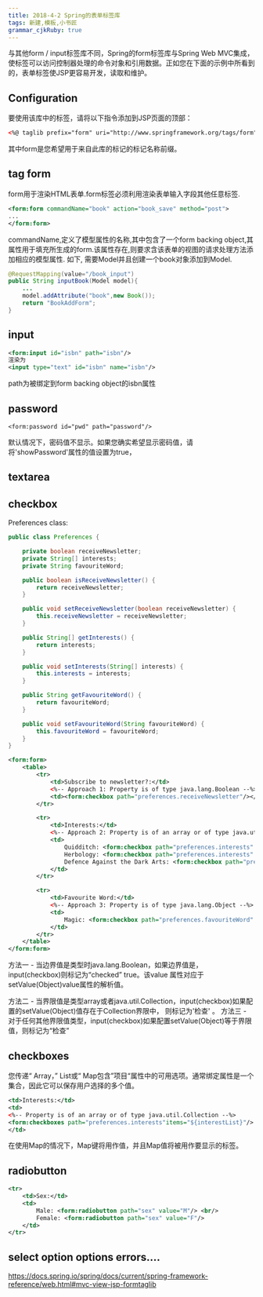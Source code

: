 ```yaml
---
title: 2018-4-2 Spring的表单标签库
tags: 新建,模板,小书匠
grammar_cjkRuby: true
---
```

与其他form / input标签库不同，Spring的form标签库与Spring Web MVC集成，使标签可以访问控制器处理的命令对象和引用数据。正如您在下面的示例中所看到的，表单标签使JSP更容易开发，读取和维护。

## Configuration
要使用该库中的标签，请将以下指令添加到JSP页面的顶部：
```xml
<%@ taglib prefix="form" uri="http://www.springframework.org/tags/form" %>
```
其中form是您希望用于来自此库的标记的标记名称前缀。

## tag form
form用于渲染HTML表单.form标签必须利用渲染表单输入字段其他任意标签.
```xml
<form:form commandName="book" action="book_save" method="post">
...
</form:form>
```
commandName,定义了模型属性的名称,其中包含了一个form backing object,其属性用于填充所生成的form.该属性存在,则要求含该表单的视图的请求处理方法添加相应的模型属性.
如下,
需要Model并且创建一个book对象添加到Model.
```java
@RequestMapping(value="/book_input")
public String inputBook(Model model){
	...
	model.addAttribute("book",new Book());
	return "BookAddForm";
}
```
## input
```xml
<form:input id="isbn" path="isbn"/>
渲染为
<input type="text" id="isbn" name="isbn"/>
```
path为被绑定到form backing object的isbn属性

## password
```
<form:password id="pwd" path="password"/>
```
默认情况下，密码值不显示。如果您确实希望显示密码值，请将'showPassword'属性的值设置为true，

## textarea
## checkbox
Preferences class:
```java
public class Preferences {

    private boolean receiveNewsletter;
    private String[] interests;
    private String favouriteWord;

    public boolean isReceiveNewsletter() {
        return receiveNewsletter;
    }

    public void setReceiveNewsletter(boolean receiveNewsletter) {
        this.receiveNewsletter = receiveNewsletter;
    }

    public String[] getInterests() {
        return interests;
    }

    public void setInterests(String[] interests) {
        this.interests = interests;
    }

    public String getFavouriteWord() {
        return favouriteWord;
    }

    public void setFavouriteWord(String favouriteWord) {
        this.favouriteWord = favouriteWord;
    }
}
```
```xml
<form:form>
    <table>
        <tr>
            <td>Subscribe to newsletter?:</td>
            <%-- Approach 1: Property is of type java.lang.Boolean --%>
            <td><form:checkbox path="preferences.receiveNewsletter"/></td>
        </tr>

        <tr>
            <td>Interests:</td>
            <%-- Approach 2: Property is of an array or of type java.util.Collection --%>
            <td>
                Quidditch: <form:checkbox path="preferences.interests" value="Quidditch"/>
                Herbology: <form:checkbox path="preferences.interests" value="Herbology"/>
                Defence Against the Dark Arts: <form:checkbox path="preferences.interests" value="Defence Against the Dark Arts"/>
            </td>
        </tr>

        <tr>
            <td>Favourite Word:</td>
            <%-- Approach 3: Property is of type java.lang.Object --%>
            <td>
                Magic: <form:checkbox path="preferences.favouriteWord" value="Magic"/>
            </td>
        </tr>
    </table>
</form:form>

```
方法一 - 当边界值是类型时java.lang.Boolean，如果边界值是， input(checkbox)则标记为“checked” true。该value 属性对应于setValue(Object)value属性的解析值。

方法二 - 当界限值是类型array或者java.util.Collection，input(checkbox)如果配置的setValue(Object)值存在于Collection界限中， 则标记为'检查' 。
方法三 - 对于任何其他界限值类型，input(checkbox)如果配置setValue(Object)等于界限值，则标记为“检查”
## checkboxes
您传递“ Array，” List或“ Map包含”项目“属性中的可用选项。通常绑定属性是一个集合，因此它可以保存用户选择的多个值。
```xml
<td>Interests:</td>
<td>
<%-- Property is of an array or of type java.util.Collection --%>
<form:checkboxes path="preferences.interests"items="${interestList}"/>
</td>
```
在使用Map的情况下，Map键将用作值，并且Map值将被用作要显示的标签。
## radiobutton
```xml
<tr>
    <td>Sex:</td>
    <td>
        Male: <form:radiobutton path="sex" value="M"/> <br/>
        Female: <form:radiobutton path="sex" value="F"/>
    </td>
</tr>
```
## select option options errors....
https://docs.spring.io/spring/docs/current/spring-framework-reference/web.html#mvc-view-jsp-formtaglib
